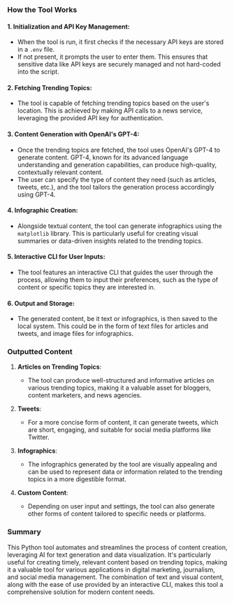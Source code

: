 

### How the Tool Works

#### 1. **Initialization and API Key Management**:
   - When the tool is run, it first checks if the necessary API keys are stored in a `.env` file. 
   - If not present, it prompts the user to enter them. This ensures that sensitive data like API keys are securely managed and not hard-coded into the script.

#### 2. **Fetching Trending Topics**:
   - The tool is capable of fetching trending topics based on the user's location. This is achieved by making API calls to a news service, leveraging the provided API key for authentication.

#### 3. **Content Generation with OpenAI's GPT-4**:
   - Once the trending topics are fetched, the tool uses OpenAI's GPT-4 to generate content. GPT-4, known for its advanced language understanding and generation capabilities, can produce high-quality, contextually relevant content.
   - The user can specify the type of content they need (such as articles, tweets, etc.), and the tool tailors the generation process accordingly using GPT-4.

#### 4. **Infographic Creation**:
   - Alongside textual content, the tool can generate infographics using the `matplotlib` library. This is particularly useful for creating visual summaries or data-driven insights related to the trending topics.

#### 5. **Interactive CLI for User Inputs**:
   - The tool features an interactive CLI that guides the user through the process, allowing them to input their preferences, such as the type of content or specific topics they are interested in.

#### 6. **Output and Storage**:
   - The generated content, be it text or infographics, is then saved to the local system. This could be in the form of text files for articles and tweets, and image files for infographics.

### Outputted Content

1. **Articles on Trending Topics**:
   - The tool can produce well-structured and informative articles on various trending topics, making it a valuable asset for bloggers, content marketers, and news agencies.

2. **Tweets**:
   - For a more concise form of content, it can generate tweets, which are short, engaging, and suitable for social media platforms like Twitter.

3. **Infographics**:
   - The infographics generated by the tool are visually appealing and can be used to represent data or information related to the trending topics in a more digestible format.

4. **Custom Content**:
   - Depending on user input and settings, the tool can also generate other forms of content tailored to specific needs or platforms.

### Summary

This Python tool automates and streamlines the process of content creation, leveraging AI for text generation and data visualization. It's particularly useful for creating timely, relevant content based on trending topics, making it a valuable tool for various applications in digital marketing, journalism, and social media management. The combination of text and visual content, along with the ease of use provided by an interactive CLI, makes this tool a comprehensive solution for modern content needs.
